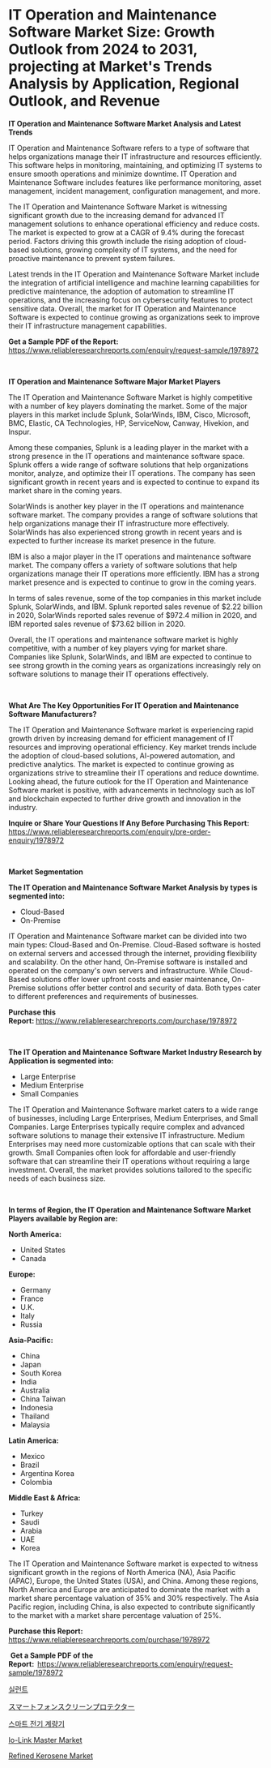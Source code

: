 <p><h1>IT Operation and Maintenance Software Market Size: Growth Outlook from 2024 to 2031, projecting at Market's Trends Analysis by Application, Regional Outlook, and Revenue</h1></p><p><strong>IT Operation and Maintenance Software Market Analysis and Latest Trends</strong></p>
<p><p>IT Operation and Maintenance Software refers to a type of software that helps organizations manage their IT infrastructure and resources efficiently. This software helps in monitoring, maintaining, and optimizing IT systems to ensure smooth operations and minimize downtime. IT Operation and Maintenance Software includes features like performance monitoring, asset management, incident management, configuration management, and more.</p><p>The IT Operation and Maintenance Software Market is witnessing significant growth due to the increasing demand for advanced IT management solutions to enhance operational efficiency and reduce costs. The market is expected to grow at a CAGR of 9.4% during the forecast period. Factors driving this growth include the rising adoption of cloud-based solutions, growing complexity of IT systems, and the need for proactive maintenance to prevent system failures.</p><p>Latest trends in the IT Operation and Maintenance Software Market include the integration of artificial intelligence and machine learning capabilities for predictive maintenance, the adoption of automation to streamline IT operations, and the increasing focus on cybersecurity features to protect sensitive data. Overall, the market for IT Operation and Maintenance Software is expected to continue growing as organizations seek to improve their IT infrastructure management capabilities.</p></p>
<p><strong>Get a Sample PDF of the Report:&nbsp;</strong> <a href="https://www.reliableresearchreports.com/enquiry/request-sample/1978972">https://www.reliableresearchreports.com/enquiry/request-sample/1978972</a></p>
<p>&nbsp;</p>
<p><strong>IT Operation and Maintenance Software Major Market Players</strong></p>
<p><p>The IT Operation and Maintenance Software Market is highly competitive with a number of key players dominating the market. Some of the major players in this market include Splunk, SolarWinds, IBM, Cisco, Microsoft, BMC, Elastic, CA Technologies, HP, ServiceNow, Canway, Hivekion, and Inspur.</p><p>Among these companies, Splunk is a leading player in the market with a strong presence in the IT operations and maintenance software space. Splunk offers a wide range of software solutions that help organizations monitor, analyze, and optimize their IT operations. The company has seen significant growth in recent years and is expected to continue to expand its market share in the coming years.</p><p>SolarWinds is another key player in the IT operations and maintenance software market. The company provides a range of software solutions that help organizations manage their IT infrastructure more effectively. SolarWinds has also experienced strong growth in recent years and is expected to further increase its market presence in the future.</p><p>IBM is also a major player in the IT operations and maintenance software market. The company offers a variety of software solutions that help organizations manage their IT operations more efficiently. IBM has a strong market presence and is expected to continue to grow in the coming years.</p><p>In terms of sales revenue, some of the top companies in this market include Splunk, SolarWinds, and IBM. Splunk reported sales revenue of $2.22 billion in 2020, SolarWinds reported sales revenue of $972.4 million in 2020, and IBM reported sales revenue of $73.62 billion in 2020.</p><p>Overall, the IT operations and maintenance software market is highly competitive, with a number of key players vying for market share. Companies like Splunk, SolarWinds, and IBM are expected to continue to see strong growth in the coming years as organizations increasingly rely on software solutions to manage their IT operations effectively.</p></p>
<p>&nbsp;</p>
<p><strong>What Are The Key Opportunities For IT Operation and Maintenance Software Manufacturers?</strong></p>
<p><p>The IT Operation and Maintenance Software market is experiencing rapid growth driven by increasing demand for efficient management of IT resources and improving operational efficiency. Key market trends include the adoption of cloud-based solutions, AI-powered automation, and predictive analytics. The market is expected to continue growing as organizations strive to streamline their IT operations and reduce downtime. Looking ahead, the future outlook for the IT Operation and Maintenance Software market is positive, with advancements in technology such as IoT and blockchain expected to further drive growth and innovation in the industry.</p></p>
<p><strong>Inquire or Share Your Questions If Any Before Purchasing This Report:</strong> <a href="https://www.reliableresearchreports.com/enquiry/pre-order-enquiry/1978972">https://www.reliableresearchreports.com/enquiry/pre-order-enquiry/1978972</a></p>
<p>&nbsp;</p>
<p><strong>Market Segmentation</strong></p>
<p><strong>The IT Operation and Maintenance Software Market Analysis by types is segmented into:</strong></p>
<p><ul><li>Cloud-Based</li><li>On-Premise</li></ul></p>
<p><p>IT Operation and Maintenance Software market can be divided into two main types: Cloud-Based and On-Premise. Cloud-Based software is hosted on external servers and accessed through the internet, providing flexibility and scalability. On the other hand, On-Premise software is installed and operated on the company's own servers and infrastructure. While Cloud-Based solutions offer lower upfront costs and easier maintenance, On-Premise solutions offer better control and security of data. Both types cater to different preferences and requirements of businesses.</p></p>
<p><strong>Purchase this Report:&nbsp;</strong><a href="https://www.reliableresearchreports.com/purchase/1978972">https://www.reliableresearchreports.com/purchase/1978972</a></p>
<p>&nbsp;</p>
<p><strong>The IT Operation and Maintenance Software Market Industry Research by Application is segmented into:</strong></p>
<p><ul><li>Large Enterprise</li><li>Medium Enterprise</li><li>Small Companies</li></ul></p>
<p><p>The IT Operation and Maintenance Software market caters to a wide range of businesses, including Large Enterprises, Medium Enterprises, and Small Companies. Large Enterprises typically require complex and advanced software solutions to manage their extensive IT infrastructure. Medium Enterprises may need more customizable options that can scale with their growth. Small Companies often look for affordable and user-friendly software that can streamline their IT operations without requiring a large investment. Overall, the market provides solutions tailored to the specific needs of each business size.</p></p>
<p>&nbsp;</p>
<p><strong>In terms of Region, the IT Operation and Maintenance Software Market Players available by Region are:</strong></p>
<p>
    <p> <strong> North America: </strong>
        <ul>
            <li>United States</li>
            <li>Canada</li>
        </ul>
        </p> 
    <p> <strong> Europe: </strong>
        <ul>
            <li>Germany</li>
            <li>France</li>
            <li>U.K.</li>
            <li>Italy</li>
            <li>Russia</li>
        </ul>
        </p> 
    <p> <strong> Asia-Pacific: </strong>
        <ul>
            <li>China</li>
            <li>Japan</li>
            <li>South Korea</li>
            <li>India</li>
            <li>Australia</li>
            <li>China Taiwan</li>
            <li>Indonesia</li>
            <li>Thailand</li>
            <li>Malaysia</li>
        </ul>
        </p> 
    <p> <strong> Latin America: </strong>
        <ul>
            <li>Mexico</li>
            <li>Brazil</li>
            <li>Argentina Korea</li>
            <li>Colombia</li>
        </ul>
        </p> 
    <p> <strong> Middle East & Africa: </strong>
        <ul>
            <li>Turkey</li>
            <li>Saudi</li>
            <li>Arabia</li>
            <li>UAE</li>
            <li>Korea</li>
        </ul>
    </p>
    </p>
<p><p>The IT Operation and Maintenance Software market is expected to witness significant growth in the regions of North America (NA), Asia Pacific (APAC), Europe, the United States (USA), and China. Among these regions, North America and Europe are anticipated to dominate the market with a market share percentage valuation of 35% and 30% respectively. The Asia Pacific region, including China, is also expected to contribute significantly to the market with a market share percentage valuation of 25%.</p></p>
<p><strong>Purchase this Report: </strong><a href="https://www.reliableresearchreports.com/purchase/1978972">https://www.reliableresearchreports.com/purchase/1978972</a></p>
<p>&nbsp;<strong>Get a Sample PDF of the Report:&nbsp;&nbsp;</strong><a href="https://www.reliableresearchreports.com/enquiry/request-sample/1978972">https://www.reliableresearchreports.com/enquiry/request-sample/1978972</a></p>
<p><strong></strong></p>
<p><p><a href="https://medium.com/@mamdouh_alnadi/%EC%8B%A4%EB%A6%AC%EC%BD%98-%EC%88%98%EC%9A%A9%EC%84%B1-%EC%8B%9C%EC%9E%A5-%EC%8B%9C%EC%9E%A5-cagr-%EC%8B%9C%EC%9E%A5-%EB%8F%99%ED%96%A5-%EB%B0%8F-%EC%84%B1%EC%9E%A5-%EC%A0%84%EB%9E%B5%EC%97%90-%EB%8C%80%ED%95%9C-%ED%86%B5%EC%B0%B0%EB%A0%A5-92791ae295e5">실런트</a></p><p><a href="https://medium.com/@lily-u-genius/%E3%82%B9%E3%83%9E%E3%83%BC%E3%83%88%E3%83%95%E3%82%A9%E3%83%B3%E3%81%AE%E7%94%BB%E9%9D%A2%E4%BF%9D%E8%AD%B7%E3%83%95%E3%82%A3%E3%83%AB%E3%83%A0%E5%B8%82%E5%A0%B4%E3%83%AC%E3%83%9D%E3%83%BC%E3%83%88%E3%81%AF-%E3%81%93%E3%81%AE%E5%B8%82%E5%A0%B4%E3%81%AE%E6%9C%80%E6%96%B0%E3%81%AE%E3%83%88%E3%83%AC%E3%83%B3%E3%83%89%E3%81%A8%E6%88%90%E9%95%B7%E3%81%AE%E6%A9%9F%E4%BC%9A%E3%82%92%E6%98%8E%E3%82%89%E3%81%8B%E3%81%AB%E3%81%97%E3%81%A6%E3%81%84%E3%81%BE%E3%81%99-1ef756ed404e">スマートフォンスクリーンプロテクター</a></p><p><a href="https://medium.com/@mamdouh_alnadi/%EC%8A%A4%EB%A7%88%ED%8A%B8-%EC%A0%84%EA%B8%B0-%EB%AF%B8%ED%84%B0-%EC%8B%9C%EC%9E%A5-%EB%B6%84%EC%84%9D-%EC%97%B0%ED%8F%89%EA%B7%A0-%EC%84%B1%EC%9E%A5%EB%A5%A0-%EC%8B%9C%EC%9E%A5-%EC%84%B8%EB%B6%84%ED%99%94-%EB%B0%8F-%EC%84%B8%EA%B3%84-%EC%82%B0%EC%97%85-%EA%B0%9C%EC%9A%94-87c5a950db7b">스마트 전기 계량기</a></p><p><a href="https://spotless-saver-8fd.notion.site/Io-Link-Master-Market-Size-Reflecting-a-Forecast-Till-2031-Market-By-Type-By-Application-and-By-Ge-ca9e191dc9054488be350153dbca78bd">Io-Link Master Market</a></p><p><a href="https://view.publitas.com/reportprime-1/global-refined-kerosene-market-by-types-applications-and-major-players-with-regional-growth-rate-analysis-and-development-situation-from-2024-to-2031/">Refined Kerosene Market</a></p></p>